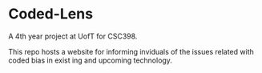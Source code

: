 # Coded-Lens

A 4th year project at UofT for CSC398.

This repo hosts a website for informing inviduals of the
issues related with coded bias in exist ing and upcoming technology.
